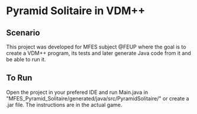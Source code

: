 # Pyramid Solitaire in VDM++

## Scenario
This project was developed for MFES subject @FEUP where the goal is to create a VDM++ program, its tests and later generate Java code from it and be able to run it.

## To Run
Open the project in your prefered IDE and run Main.java in "MFES_Pyramid_Solitaire/generated/java/src/PyramidSolitaire/" or create a .jar file. The instructions are in the actual game.

